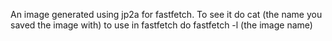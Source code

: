An image generated using jp2a for fastfetch.
To see it do cat (the name you saved the image with)
to use in fastfetch do fastfetch -l (the image name)
